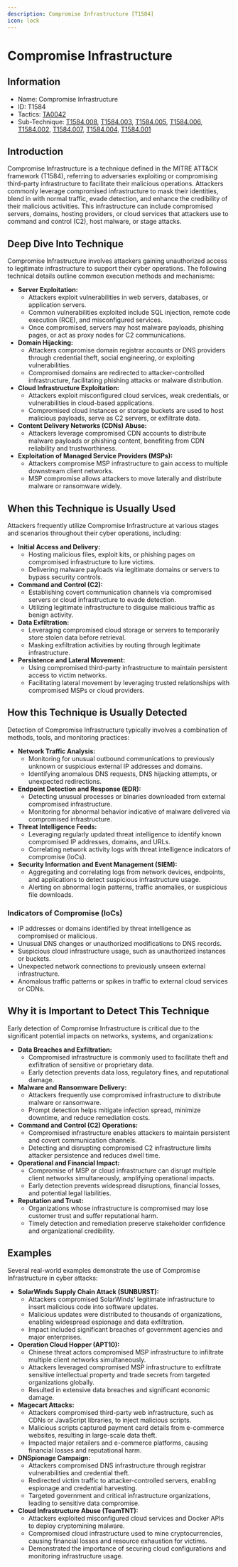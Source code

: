 ```yaml
---
description: Compromise Infrastructure [T1584]
icon: lock
---
```


# Compromise Infrastructure

## Information

- Name: Compromise Infrastructure
- ID: T1584
- Tactics: [TA0042](../TA0042/TA0042.md)
- Sub-Technique: [T1584.008](T1584.008.md), [T1584.003](T1584.003.md), [T1584.005](T1584.005.md), [T1584.006](T1584.006.md), [T1584.002](T1584.002.md), [T1584.007](T1584.007.md), [T1584.004](T1584.004.md), [T1584.001](T1584.001.md)

## Introduction

Compromise Infrastructure is a technique defined in the MITRE ATT\&CK framework (T1584), referring to adversaries exploiting or compromising third-party infrastructure to facilitate their malicious operations. Attackers commonly leverage compromised infrastructure to mask their identities, blend in with normal traffic, evade detection, and enhance the credibility of their malicious activities. This infrastructure can include compromised servers, domains, hosting providers, or cloud services that attackers use to command and control (C2), host malware, or stage attacks.

## Deep Dive Into Technique

Compromise Infrastructure involves attackers gaining unauthorized access to legitimate infrastructure to support their cyber operations. The following technical details outline common execution methods and mechanisms:

- **Server Exploitation:**
  - Attackers exploit vulnerabilities in web servers, databases, or application servers.
  - Common vulnerabilities exploited include SQL injection, remote code execution (RCE), and misconfigured services.
  - Once compromised, servers may host malware payloads, phishing pages, or act as proxy nodes for C2 communications.
- **Domain Hijacking:**
  - Attackers compromise domain registrar accounts or DNS providers through credential theft, social engineering, or exploiting vulnerabilities.
  - Compromised domains are redirected to attacker-controlled infrastructure, facilitating phishing attacks or malware distribution.
- **Cloud Infrastructure Exploitation:**
  - Attackers exploit misconfigured cloud services, weak credentials, or vulnerabilities in cloud-based applications.
  - Compromised cloud instances or storage buckets are used to host malicious payloads, serve as C2 servers, or exfiltrate data.
- **Content Delivery Networks (CDNs) Abuse:**
  - Attackers leverage compromised CDN accounts to distribute malware payloads or phishing content, benefiting from CDN reliability and trustworthiness.
- **Exploitation of Managed Service Providers (MSPs):**
  - Attackers compromise MSP infrastructure to gain access to multiple downstream client networks.
  - MSP compromise allows attackers to move laterally and distribute malware or ransomware widely.

## When this Technique is Usually Used

Attackers frequently utilize Compromise Infrastructure at various stages and scenarios throughout their cyber operations, including:

- **Initial Access and Delivery:**
  - Hosting malicious files, exploit kits, or phishing pages on compromised infrastructure to lure victims.
  - Delivering malware payloads via legitimate domains or servers to bypass security controls.
- **Command and Control (C2):**
  - Establishing covert communication channels via compromised servers or cloud infrastructure to evade detection.
  - Utilizing legitimate infrastructure to disguise malicious traffic as benign activity.
- **Data Exfiltration:**
  - Leveraging compromised cloud storage or servers to temporarily store stolen data before retrieval.
  - Masking exfiltration activities by routing through legitimate infrastructure.
- **Persistence and Lateral Movement:**
  - Using compromised third-party infrastructure to maintain persistent access to victim networks.
  - Facilitating lateral movement by leveraging trusted relationships with compromised MSPs or cloud providers.

## How this Technique is Usually Detected

Detection of Compromise Infrastructure typically involves a combination of methods, tools, and monitoring practices:

- **Network Traffic Analysis:**
  - Monitoring for unusual outbound communications to previously unknown or suspicious external IP addresses and domains.
  - Identifying anomalous DNS requests, DNS hijacking attempts, or unexpected redirections.
- **Endpoint Detection and Response (EDR):**
  - Detecting unusual processes or binaries downloaded from external compromised infrastructure.
  - Monitoring for abnormal behavior indicative of malware delivered via compromised infrastructure.
- **Threat Intelligence Feeds:**
  - Leveraging regularly updated threat intelligence to identify known compromised IP addresses, domains, and URLs.
  - Correlating network activity logs with threat intelligence indicators of compromise (IoCs).
- **Security Information and Event Management (SIEM):**
  - Aggregating and correlating logs from network devices, endpoints, and applications to detect suspicious infrastructure usage.
  - Alerting on abnormal login patterns, traffic anomalies, or suspicious file downloads.

### Indicators of Compromise (IoCs)

- IP addresses or domains identified by threat intelligence as compromised or malicious.
- Unusual DNS changes or unauthorized modifications to DNS records.
- Suspicious cloud infrastructure usage, such as unauthorized instances or buckets.
- Unexpected network connections to previously unseen external infrastructure.
- Anomalous traffic patterns or spikes in traffic to external cloud services or CDNs.

## Why it is Important to Detect This Technique

Early detection of Compromise Infrastructure is critical due to the significant potential impacts on networks, systems, and organizations:

- **Data Breaches and Exfiltration:**
  - Compromised infrastructure is commonly used to facilitate theft and exfiltration of sensitive or proprietary data.
  - Early detection prevents data loss, regulatory fines, and reputational damage.
- **Malware and Ransomware Delivery:**
  - Attackers frequently use compromised infrastructure to distribute malware or ransomware.
  - Prompt detection helps mitigate infection spread, minimize downtime, and reduce remediation costs.
- **Command and Control (C2) Operations:**
  - Compromised infrastructure enables attackers to maintain persistent and covert communication channels.
  - Detecting and disrupting compromised C2 infrastructure limits attacker persistence and reduces dwell time.
- **Operational and Financial Impact:**
  - Compromise of MSP or cloud infrastructure can disrupt multiple client networks simultaneously, amplifying operational impacts.
  - Early detection prevents widespread disruptions, financial losses, and potential legal liabilities.
- **Reputation and Trust:**
  - Organizations whose infrastructure is compromised may lose customer trust and suffer reputational harm.
  - Timely detection and remediation preserve stakeholder confidence and organizational credibility.

## Examples

Several real-world examples demonstrate the use of Compromise Infrastructure in cyber attacks:

- **SolarWinds Supply Chain Attack (SUNBURST):**
  - Attackers compromised SolarWinds' legitimate infrastructure to insert malicious code into software updates.
  - Malicious updates were distributed to thousands of organizations, enabling widespread espionage and data exfiltration.
  - Impact included significant breaches of government agencies and major enterprises.
- **Operation Cloud Hopper (APT10):**
  - Chinese threat actors compromised MSP infrastructure to infiltrate multiple client networks simultaneously.
  - Attackers leveraged compromised MSP infrastructure to exfiltrate sensitive intellectual property and trade secrets from targeted organizations globally.
  - Resulted in extensive data breaches and significant economic damage.
- **Magecart Attacks:**
  - Attackers compromised third-party web infrastructure, such as CDNs or JavaScript libraries, to inject malicious scripts.
  - Malicious scripts captured payment card details from e-commerce websites, resulting in large-scale data theft.
  - Impacted major retailers and e-commerce platforms, causing financial losses and reputational harm.
- **DNSpionage Campaign:**
  - Attackers compromised DNS infrastructure through registrar vulnerabilities and credential theft.
  - Redirected victim traffic to attacker-controlled servers, enabling espionage and credential harvesting.
  - Targeted government and critical infrastructure organizations, leading to sensitive data compromise.
- **Cloud Infrastructure Abuse (TeamTNT):**
  - Attackers exploited misconfigured cloud services and Docker APIs to deploy cryptomining malware.
  - Compromised cloud infrastructure used to mine cryptocurrencies, causing financial losses and resource exhaustion for victims.
  - Demonstrated the importance of securing cloud configurations and monitoring infrastructure usage.
